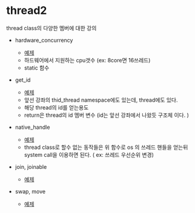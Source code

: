 # thread2

thread class의 다양한 멤버에 대한 강의

- hardware_concurrency 
  - [예제](./thread_member1.cpp)
  - 하드웨어에서 지원하는 cpu갯수 (ex: 8core면 16쓰레드)
  - static 함수
- get_id
  - [예제](./thread_member1.cpp)
  - 앞선 강좌의 thid_thread namespace에도 있는데, thread에도 있다.
  - 해당 thread의 id를 얻는용도
  - return은 thread의 id 멤버 변수 (id는 앞선 강좌에서 나왔듯 구조체 이다. )

- native_handle
  - [예제](./thread_member2.cpp)
  - thread class로 할수 없는 동작들은 위 함수로 os 의 쓰레드 핸들을 얻는뒤 system call을 이용하면 된다. ( ex: 쓰레드 우선순위 변경)

- join, joinable
  - [예제](./thread_member3.cpp)


- swap, move
  - [예제](./thread_member4.cpp)